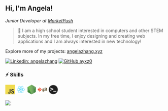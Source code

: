 ## Hi, I'm Angela!
<i> Junior Developer at <a href="https://www.marketpush.com">MarketPush</a> </i> 

> 🌱 I am a high school student interested in computers and other STEM subjects. In my free time, I enjoy designing and creating web applications and I am always interested in new technology!

Explore more of my projects: <a href="https://www.angelazhang.xyz" target="_blank">angelazhang.xyz</a> 

[![Linkedin: angelazhang](https://img.shields.io/badge/-angelazhang-blue?style=flat-square&logo=Linkedin&logoColor=white&link=https://www.linkedin.com/in/angela-zhang-b1a141233/)](https://www.linkedin.com/in/angela-zhang-b1a141233/)
[![GitHub ayxz0](https://img.shields.io/github/followers/ayxz0?label=follow&style=social)](https://github.com/ayxz0)


<h3>⚡ Skills </h3>
<div>
  <code><img height="30" src="https://raw.githubusercontent.com/github/explore/80688e429a7d4ef2fca1e82350fe8e3517d3494d/topics/javascript/javascript.png"></code>
  <code><img height="30" src="https://raw.githubusercontent.com/github/explore/80688e429a7d4ef2fca1e82350fe8e3517d3494d/topics/react/react.png"></code>
  <code><img height="30" src="https://raw.githubusercontent.com/github/explore/80688e429a7d4ef2fca1e82350fe8e3517d3494d/topics/nodejs/nodejs.png"></code>
  <code><img height="30" src="https://raw.githubusercontent.com/github/explore/80688e429a7d4ef2fca1e82350fe8e3517d3494d/topics/git/git.png"></code>
  <code><img height="30" src="https://raw.githubusercontent.com/github/explore/80688e429a7d4ef2fca1e82350fe8e3517d3494d/topics/terminal/terminal.png"></code>
</div>
<p></p>
<a href="https://github.com/ayxz-0/convoychat">
  <img height=300 align="center" src="https://github-stats-git-master-ayxz0.vercel.app/api/top-langs?username=ayxz0&layout=donut&langs_count=5&card_width=320" />
</a>




<!--
**ayxz0/ayxz0** is a ✨ _special_ ✨ repository because its `README.md` (this file) appears on your GitHub profile.

Here are some ideas to get you started:
&exclude_repo=github-readme-stats
- 🔭 I’m currently working on ...
- 🌱 I’m currently learning ...
- 👯 I’m looking to collaborate on ...
- 🤔 I’m looking for help with ...
- 💬 Ask me about ...
- 📫 How to reach me: ...
- 😄 Pronouns: ...
- ⚡ Fun fact: ...
-->

